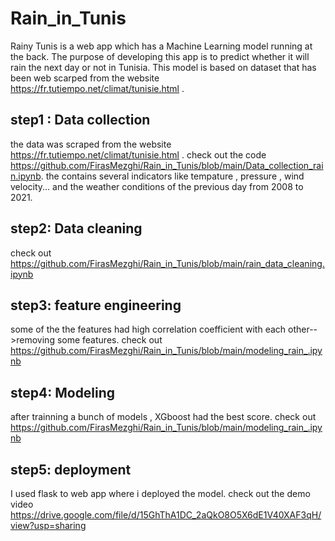 # Rain_in_Tunis
Rainy Tunis is a web app which has a Machine Learning model running at the back. The purpose of developing this app is to predict whether it will rain the next day or not in Tunisia. This model is based on dataset that has been web scarped from the website https://fr.tutiempo.net/climat/tunisie.html .

## step1 : Data collection
the data was scraped from the website https://fr.tutiempo.net/climat/tunisie.html .
check out the code https://github.com/FirasMezghi/Rain_in_Tunis/blob/main/Data_collection_rain.ipynb.
the contains several indicators like tempature , pressure , wind velocity... and the weather conditions of the previous day from 2008 to 2021.

## step2: Data cleaning
check out https://github.com/FirasMezghi/Rain_in_Tunis/blob/main/rain_data_cleaning.ipynb

## step3: feature engineering
some of the the features had high correlation coefficient with each other-->removing some features.
check out https://github.com/FirasMezghi/Rain_in_Tunis/blob/main/modeling_rain_.ipynb

## step4: Modeling
after trainning a bunch of models , XGboost had the best score.
check out https://github.com/FirasMezghi/Rain_in_Tunis/blob/main/modeling_rain_.ipynb

## step5: deployment
I used flask to web app where i deployed the model.
check out the demo video https://drive.google.com/file/d/15GhThA1DC_2aQkO8O5X6dE1V40XAF3qH/view?usp=sharing



